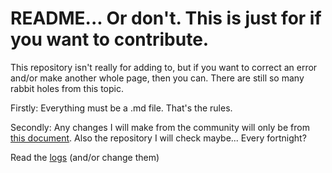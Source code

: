 # README... Or don't. This is just for if you want to contribute.
This repository isn't really for adding to, but if you want to correct an error and/or make another whole page, then you can. There are still so many rabbit holes from this topic.

Firstly: Everything must be a .md file. That's the rules.

Secondly: Any changes I will make from the community will only be from [this document](https://docs.google.com/document/d/1-w7gjkeJlZGAbf8VknGb_VeG-jTiJ6QXi39bR-3CmoI/edit?usp=sharing). Also the repository I will check maybe... Every fortnight?

Read the [logs](Update-log) (and/or change them)
